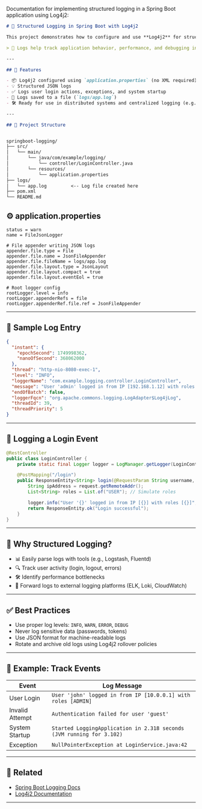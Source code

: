 Documentation for implementing structured logging in a Spring Boot application using Log4j2:

```markdown
# 📘 Structured Logging in Spring Boot with Log4j2

This project demonstrates how to configure and use **Log4j2** for structured, centralized logging in a **Spring Boot application**.

> 🧩 Logs help track application behavior, performance, and debugging insights — making them essential in production systems.

---

## 🚀 Features

- 📦 Log4j2 configured using `application.properties` (no XML required)
- 💡 Structured JSON logs
- ✅ Logs user login actions, exceptions, and system startup
- 📁 Logs saved to a file (`logs/app.log`)
- 🛠 Ready for use in distributed systems and centralized logging (e.g., ELK, Loki)

---

## 🧱 Project Structure


springboot-logging/
├── src/
│   └── main/
│       └── java/com/example/logging/
│           └── controller/LoginController.java
│       └── resources/
│           └── application.properties
├── logs/
│   └── app.log         <-- Log file created here
├── pom.xml
└── README.md

```


## ⚙️ application.properties

```properties
status = warn
name = FileJsonLogger

# File appender writing JSON logs
appender.file.type = File
appender.file.name = JsonFileAppender
appender.file.fileName = logs/app.log
appender.file.layout.type = JsonLayout
appender.file.layout.compact = true
appender.file.layout.eventEol = true

# Root logger config
rootLogger.level = info
rootLogger.appenderRefs = file
rootLogger.appenderRef.file.ref = JsonFileAppender

````

---

## 🧪 Sample Log Entry

```json
{
  "instant": {
    "epochSecond": 1749998362,
    "nanoOfSecond": 368062000
  },
  "thread": "http-nio-8080-exec-1",
  "level": "INFO",
  "loggerName": "com.example.logging.controller.LoginController",
  "message": "User 'admin' logged in from IP [192.168.1.12] with roles [ADMIN]",
  "endOfBatch": false,
  "loggerFqcn": "org.apache.commons.logging.LogAdapter$Log4jLog",
  "threadId": 39,
  "threadPriority": 5
}
```

---

## 🔐 Logging a Login Event

```java
@RestController
public class LoginController {
    private static final Logger logger = LogManager.getLogger(LoginController.class);

    @PostMapping("/login")
    public ResponseEntity<String> login(@RequestParam String username, HttpServletRequest request) {
        String ipAddress = request.getRemoteAddr();
        List<String> roles = List.of("USER"); // Simulate roles

        logger.info("User '{}' logged in from IP [{}] with roles [{}]", username, ipAddress, roles);
        return ResponseEntity.ok("Login successful");
    }
}
```

---

## 🎯 Why Structured Logging?

* 📊 Easily parse logs with tools (e.g., Logstash, Fluentd)
* 🔍 Track user activity (login, logout, errors)
* 🛠 Identify performance bottlenecks
* 📡 Forward logs to external logging platforms (ELK, Loki, CloudWatch)

---

## ✅ Best Practices

* Use proper log levels: `INFO`, `WARN`, `ERROR`, `DEBUG`
* Never log sensitive data (passwords, tokens)
* Use JSON format for machine-readable logs
* Rotate and archive old logs using Log4j2 rollover policies

---

## 📂 Example: Track Events

| Event           | Log Message                                                           |
| --------------- | --------------------------------------------------------------------- |
| User Login      | `User 'john' logged in from IP [10.0.0.1] with roles [ADMIN]`         |
| Invalid Attempt | `Authentication failed for user 'guest'`                              |
| System Startup  | `Started LoggingApplication in 2.318 seconds (JVM running for 3.102)` |
| Exception       | `NullPointerException at LoginService.java:42`                        |

---

## 🔗 Related

* [Spring Boot Logging Docs](https://docs.spring.io/spring-boot/docs/current/reference/html/features.html#features.logging)
* [Log4j2 Documentation](https://logging.apache.org/log4j/2.x/manual/configuration.html)

---



